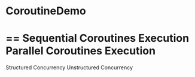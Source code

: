 # CoroutineDemo


==
Sequential Coroutines Execution
Parallel Coroutines Execution
==
Structured Concurrency
Unstructured Concurrency
